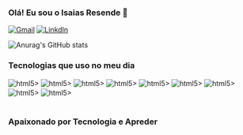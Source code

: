 ### Olá! Eu sou o Isaias Resende 👋


[![Gmail](https://img.shields.io/badge/Gmail-D14836?style=for-the-badge&logo=gmail&logoColor=white)](mailto:isaiascarvalho1074@gmail.com)
[![LinkdIn](https://img.shields.io/badge/LinkedIn-0077B5?style=for-the-badge&logo=linkedin&logoColor=white)](https://www.linkedin.com/in/isaias-resende?lipi=urn%3Ali%3Apage%3Ad_flagship3_profile_view_base_contact_details%3BlkwNwBIOTom3n6%2BfQ06q0Q%3D%3D)


![Anurag's GitHub stats](https://github-readme-stats.vercel.app/api?username=isaiasRLC&show_icons=true&theme=radical)


### Tecnologias que uso no meu dia
<div style="display: inline_block">
<img align="center" alt="html5>" src="https://img.shields.io/badge/Java-ED8B00?style=for-the-badge&logo=openjdk&logoColor=white" />
<img align="center" alt="html5>" src="https://img.shields.io/badge/Kotlin-0095D5?&style=for-the-badge&logo=kotlin&logoColor=white" />
<img align="center" alt="html5>" src="https://img.shields.io/badge/Node.js-43853D?style=for-the-badge&logo=node.js&logoColor=white" />
<img align="center" alt="html5>" src="https://img.shields.io/badge/JavaScript-F7DF1E?style=for-the-badge&logo=javascript&logoColor=black" />
<img align="center" alt="html5>" src="https://img.shields.io/badge/React-20232A?style=for-the-badge&logo=react&logoColor=61DAFB" />

<img align="center" alt="html5>" src="https://img.shields.io/badge/Spring-6DB33F?style=for-the-badge&logo=spring&logoColor=white" />
<img align="center" alt="html5>" src="https://img.shields.io/badge/MySQL-00000F?style=for-the-badge&logo=mysql&logoColor=white" />
<img align="center" alt="html5>" src="https://img.shields.io/badge/Amazon_AWS-FF9900?style=for-the-badge&logo=amazonaws&logoColor=white" />
<img align="center" alt="html5>" src="https://img.shields.io/badge/Azure_DevOps-0078D7?style=for-the-badge&logo=azure-devops&logoColor=white" />
</div><br/>

### Apaixonado por Tecnologia e Apreder
